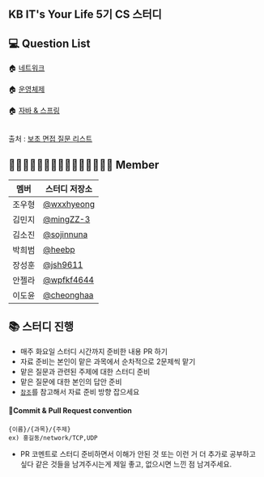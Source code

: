 ## KB IT's Your Life 5기 CS 스터디
## :computer: Question List

🏠 [네트워크](https://github.com/VSFe/Tech-Interview/blob/main/03-NETWORK.md)<br><br>
:house: [운영체제](https://github.com/VSFe/Tech-Interview/blob/main/02-OPERATING_SYSTEM.md)<br><br>
:house: [자바 & 스프링](https://github.com/VSFe/Tech-Interview/blob/main/07-JAVA_SPRING.md)<br><br>

출처 : [보초 면접 질문 리스트](https://github.com/VSFe/Tech-Interview)

## 👨🏻‍💻👩🏻‍💻👨🏻‍💻👩🏻‍💻👨🏻‍💻 Member
|멤버|스터디 저장소|
|---|---|
|조우형|[@wxxhyeong](https://github.com/wxxhyeong/kb-cs)|
|김민지|[@mingZZ-3](https://github.com/mingZZ-3/kb-cs)|
|김소진|[@sojinnuna](https://github.com/sojinnuna/kb-cs)|
|박희범|[@heebp](https://github.com/heebp/kb-cs)|
|장성훈|[@jsh9611](https://github.com/jsh9611/kb-cs)|
|안젤라|[@wpfkf4644](https://github.com/wpfkf4644/kb-cs)|
|이도윤|[@cheonghaa](https://github.com/cheonghaa/kb-cs)|

## 📚 스터디 진행

- 매주 화요일 스터디 시간까지 준비한 내용 PR 하기
- 자료 준비는 본인이 맡은 과목에서 순차적으로 2문제씩 맡기
- 맡은 질문과 관련된 주제에 대한 스터디 준비
- 맡은 질문에 대한 본인의 답안 준비
- [```참조```](https://github.com/jmxx219/CS-Study)를 참고해서 자료 준비 방향 잡으세요



#### :ocean:Commit & Pull Request convention
```
{이름}/{과목}/{주제}
ex) 홍길동/network/TCP,UDP
```
- PR 코멘트로 스터디 준비하면서 이해가 안된 것 또는 이런 거 더 추가로 공부하고 싶다 같은 것들을 남겨주시는게 제일 좋고, 없으시면 느낀 점 남겨주세요.

